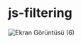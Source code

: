 # js-filtering
![Ekran Görüntüsü (6)](https://user-images.githubusercontent.com/84704025/222458444-6eaf166b-ee38-4d46-b716-bdfd0e61bcaa.png)

